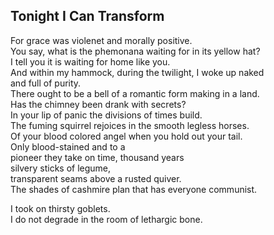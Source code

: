 Tonight I Can Transform
-----------------------
For grace was violenet and morally positive.  
You say, what is the phemonana waiting for in its yellow hat?  
I tell you it is waiting for home like you.  
And within my hammock, during the twilight, I woke up naked  
and full of purity.  
There ought to be a bell of a romantic form making in a land.  
Has the chimney been drank with secrets?  
In your lip of panic the divisions of times build.  
The fuming squirrel rejoices in the smooth legless horses.  
Of your blood colored angel when you hold out your tail.  
Only blood-stained and to a  
pioneer they take on time, thousand years  
silvery sticks of legume,  
transparent seams above a rusted quiver.  
The shades of cashmire plan that has everyone communist.  
  
I took on thirsty goblets.  
I do not degrade in the room of lethargic bone.  
